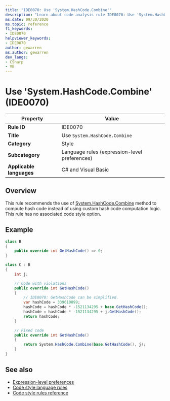 ```yaml
---
title: "IDE0070: Use 'System.HashCode.Combine'"
description: "Learn about code analysis rule IDE0070: Use 'System.HashCode.Combine'"
ms.date: 09/30/2020
ms.topic: reference
f1_keywords:
- IDE0070
helpviewer_keywords:
- IDE0070
author: gewarren
ms.author: gewarren
dev_langs:
- CSharp
- VB
---
```

# Use 'System.HashCode.Combine' (IDE0070)

|Property|Value|
|-|-|
| **Rule ID** | IDE0070 |
| **Title** | Use `System.HashCode.Combine` |
| **Category** | Style |
| **Subcategory** | Language rules (expression-level preferences) |
| **Applicable languages** | C# and Visual Basic |

## Overview

This rule recommends the use of [System.HashCode.Combine](/dotnet/api/system.hashcode.combine) method to compute hash code instead of using custom hash code computation logic. This rule has no associated code style option.

## Example

```csharp
class B
{
    public override int GetHashCode() => 0;
}

class C : B
{
    int j;

    // Code with violations
    public override int GetHashCode()
    {
        // IDE0070: GetHashCode can be simplified.
        var hashCode = 339610899;
        hashCode = hashCode * -1521134295 + base.GetHashCode();
        hashCode = hashCode * -1521134295 + j.GetHashCode();
        return hashCode;
    }

    // Fixed code
    public override int GetHashCode()
    {
        return System.HashCode.Combine(base.GetHashCode(), j);
    }
}
```

## See also

- [Expression-level preferences](expression-level-preferences.md)
- [Code style language rules](language-rules.md)
- [Code style rules reference](index.md)
